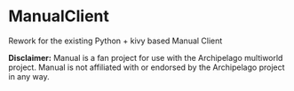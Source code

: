 # ManualClient
Rework for the existing Python + kivy based Manual Client

**Disclaimer:** Manual is a fan project for use with the Archipelago multiworld project. Manual is not affiliated with or endorsed by the Archipelago project in any way.
